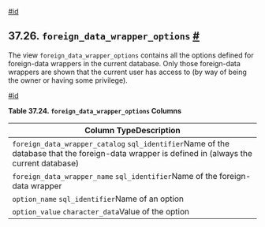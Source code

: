 [#id](#INFOSCHEMA-FOREIGN-DATA-WRAPPER-OPTIONS)

## 37.26. `foreign_data_wrapper_options` [#](#INFOSCHEMA-FOREIGN-DATA-WRAPPER-OPTIONS)

The view `foreign_data_wrapper_options` contains all the options defined for foreign-data wrappers in the current database. Only those foreign-data wrappers are shown that the current user has access to (by way of being the owner or having some privilege).

[#id](#id-1.7.6.30.3)

**Table 37.24. `foreign_data_wrapper_options` Columns**

| Column TypeDescription                                                                                                                        |
| --------------------------------------------------------------------------------------------------------------------------------------------- |
| `foreign_data_wrapper_catalog` `sql_identifier`Name of the database that the foreign-data wrapper is defined in (always the current database) |
| `foreign_data_wrapper_name` `sql_identifier`Name of the foreign-data wrapper                                                                  |
| `option_name` `sql_identifier`Name of an option                                                                                               |
| `option_value` `character_data`Value of the option                                                                                            |